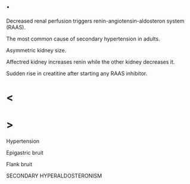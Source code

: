 # .

Decreased renal perfusion triggers renin-angiotensin-aldosteron system (RAAS).

The most common cause of secondary hypertension in adults.

Asymmetric kidney size.

Affectred kidney increases renin while the other kidney decreases it.

Sudden rise in creatitine after starting any RAAS inhibitor.

# <

# >

Hypertension

Epigastric bruit

Flank bruit

SECONDARY HYPERALDOSTERONISM
